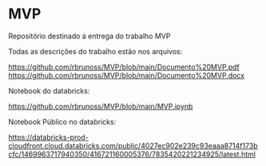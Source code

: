 # MVP
Repositório destinado á entrega do trabalho MVP

Todas as descrições do trabalho estão nos arquivos:

https://github.com/rbrunoss/MVP/blob/main/Documento%20MVP.pdf
https://github.com/rbrunoss/MVP/blob/main/Documento%20MVP.docx

Notebook do databricks:

https://github.com/rbrunoss/MVP/blob/main/MVP.ipynb

Notebook Público no databricks:

https://databricks-prod-cloudfront.cloud.databricks.com/public/4027ec902e239c93eaaa8714f173bcfc/1469963717940350/416721160005376/7835420221234925/latest.html
